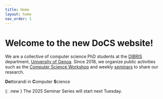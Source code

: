 ```yaml
---
title: Home
layout: home
nav_order: 1
---
```


# Welcome to the new DoCS website!

We are a collective of computer science PhD students at the [DIBRIS][dibris] department, [University of Genoa][unige]. 
Since 2018, we organize public activities such as the [Computer Science Workshop][csw] and weekly [seminars][phdsem] to share our research.

**Do**ttorandi in **C**omputer **S**cience

{: .new }
The 2025 Seminar Series will start next Tuesday.

[dibris]: https://dibris.unige.it/en
[unige]: https://unige.it/en
[csw]: https://docs-dibris.github.io/docs/csw
[phdsem]: https://docs-dibris.github.io/docs/phd_seminars